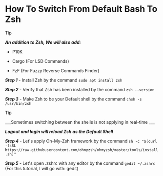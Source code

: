 # How To Switch From Default Bash To Zsh

> [!TIP]
> 
> ___An addition to Zsh, We will also add:___
>
> - P10K
>
> - Cargo (For LSD Commands)
>
> - FzF (For Fuzzy Reverse Commands Finder)

___Step 1___ - Install Zsh by the command ``sudo apt install zsh``

___Step 2___ - Verify that Zsh has been installed by the command ``zsh --version``

___Step 3___ - Make Zsh to be your Default shell by the command ``chsh -s /usr/bin/zsh``


> [!TIP]
> 
> ___Sometimes switching between the shells is not applying in real-time ___
>
> ___Logout and login will reload Zsh as the Default Shell___


___Step 4___ - Let's apply Oh-My-Zsh framework by the command ``sh -c "$(curl -fsSL https://raw.githubusercontent.com/ohmyzsh/ohmyzsh/master/tools/install.sh)"``

___Step 5___ - Let's open .zshrc with any editor by the command ```gedit ~/.zshrc``` (For this tutorial, I will go with: gedit)
